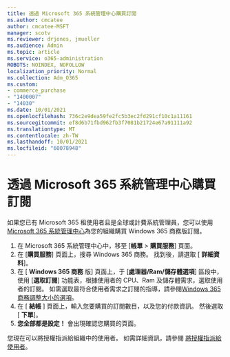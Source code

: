 ```yaml
---
title: 透過 Microsoft 365 系統管理中心購買訂閱
ms.author: cmcatee
author: cmcatee-MSFT
manager: scotv
ms.reviewer: drjones, jmueller
ms.audience: Admin
ms.topic: article
ms.service: o365-administration
ROBOTS: NOINDEX, NOFOLLOW
localization_priority: Normal
ms.collection: Adm_O365
ms.custom:
- commerce_purchase
- "1400007"
- "14030"
ms.date: 10/01/2021
ms.openlocfilehash: 736c2e9dea59fe2fc5b3ec2fd291cf10c1a11161
ms.sourcegitcommit: ef8d6b71fbd962fb3f7081b21724e67a91111a92
ms.translationtype: MT
ms.contentlocale: zh-TW
ms.lasthandoff: 10/01/2021
ms.locfileid: "60078948"
---
```

# <a name="buy-a-subscription-through-the-microsoft-365-admin-center"></a>透過 Microsoft 365 系統管理中心購買訂閱

如果您已有 Microsoft 365 租使用者且是全球或計費系統管理員，您可以使用[Microsoft 365 系統管理中心](https://go.microsoft.com/fwlink/p/?linkid=2024339)為您的組織購買 Windows 365 商務版訂閱。

1. 在 Microsoft 365 系統管理中心中，移至 [**帳單**  >  **購買服務**] 頁面。
2. 在 [**購買服務**] 頁面上，搜尋 Windows 365 商務。 找到後，請選取 [ **詳細資料**]。
3. 在 [ **Windows 365 商務** 版] 頁面上，于 [**處理器/Ram/儲存體選項**] 區段中，使用 [**選取訂閱**] 功能表，根據使用者的 CPU、Ram 及儲存體需求，選取使用者的訂閱。 如需選取最符合使用者需求之訂閱的指導，請參閱[Windows 365 商務調整大小的選項](https://docs.microsoft.com/microsoft-365/admin/setup/windows-365-business-sizing)。
4. 在 [ **結帳** ] 頁面上，輸入您要購買的訂閱數目，以及您的付款資訊。 然後選取 [ **下單**]。
5. **您全部都是設定！** 會出現確認您購買的頁面。

您現在可以將授權指派給組織中的使用者。 如需詳細資訊，請參閱 [將授權指派給使用者](https://docs.microsoft.com/microsoft-365/admin/setup/get-started-windows-365-business#assign-licenses-to-users)。

